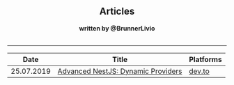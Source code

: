 <div style="text-align: center;">
  <h2>Articles</h2>
  <strong>written by @BrunnerLivio</strong>
</div>
<br />

---

| Date       | Title                                                                                       | Platforms                                                             |
| ---------- | ------------------------------------------------------------------------------------------- | --------------------------------------------------------------------- |
| 25.07.2019 | [Advanced NestJS: Dynamic Providers](articles/advanced-nestjs-dynamic-providers/article.md) | [dev.to](https://dev.to/nestjs/advanced-nestjs-dynamic-providers-1ee) |

